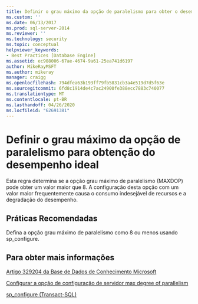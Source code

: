 ```yaml
---
title: Definir o grau máximo da opção de paralelismo para obter o desempenho ideal | Microsoft Docs
ms.custom: ''
ms.date: 06/13/2017
ms.prod: sql-server-2014
ms.reviewer: ''
ms.technology: security
ms.topic: conceptual
helpviewer_keywords:
- Best Practices [Database Engine]
ms.assetid: ec908006-67ae-4674-9a61-25ea741d6197
author: MikeRayMSFT
ms.author: mikeray
manager: craigg
ms.openlocfilehash: 794dfea63b193ff79fb5831cb3a4e519d7d5f63e
ms.sourcegitcommit: 6fd8c1914de4c7ac24900fe388ecc7883c740077
ms.translationtype: MT
ms.contentlocale: pt-BR
ms.lasthandoff: 04/26/2020
ms.locfileid: "62691381"
---
```

# <a name="set-the-max-degree-of-parallelism-option-for-optimal-performance"></a>Definir o grau máximo da opção de paralelismo para obtenção do desempenho ideal
  Esta regra determina se a opção grau máximo de paralelismo (MAXDOP) pode obter um valor maior que 8. A configuração desta opção com um valor maior frequentemente causa o consumo indesejável de recursos e a degradação do desempenho.  
  
## <a name="best-practices-recommendations"></a>Práticas Recomendadas  
 Defina a opção grau máximo de paralelismo como 8 ou menos usando sp_configure.  
  
## <a name="for-more-information"></a>Para obter mais informações  
 [Artigo 329204 da Base de Dados de Conhecimento Microsoft](https://go.microsoft.com/fwlink/?linkid=117786)  
  
 [Configurar a opção de configuração de servidor max degree of parallelism](../../database-engine/configure-windows/configure-the-max-degree-of-parallelism-server-configuration-option.md)  
  
 [sp_configure &#40;Transact-SQL&#41;](/sql/relational-databases/system-stored-procedures/sp-configure-transact-sql)  
  
  
